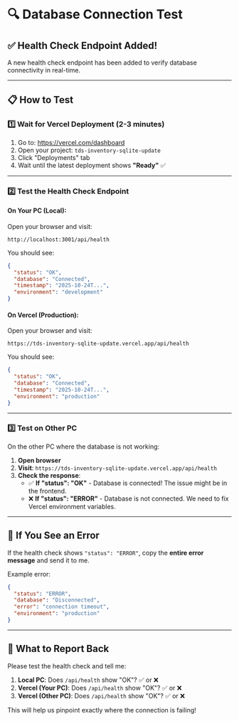 # 🔍 Database Connection Test

## ✅ Health Check Endpoint Added!

A new health check endpoint has been added to verify database connectivity in real-time.

---

## 📋 How to Test

### **1️⃣ Wait for Vercel Deployment (2-3 minutes)**

1. Go to: https://vercel.com/dashboard
2. Open your project: `tds-inventory-sqlite-update`
3. Click "Deployments" tab
4. Wait until the latest deployment shows **"Ready"** ✅

---

### **2️⃣ Test the Health Check Endpoint**

#### **On Your PC (Local):**
Open your browser and visit:
```
http://localhost:3001/api/health
```

You should see:
```json
{
  "status": "OK",
  "database": "Connected",
  "timestamp": "2025-10-24T...",
  "environment": "development"
}
```

#### **On Vercel (Production):**
Open your browser and visit:
```
https://tds-inventory-sqlite-update.vercel.app/api/health
```

You should see:
```json
{
  "status": "OK",
  "database": "Connected",
  "timestamp": "2025-10-24T...",
  "environment": "production"
}
```

---

### **3️⃣ Test on Other PC**

On the other PC where the database is not working:

1. **Open browser**
2. **Visit**: `https://tds-inventory-sqlite-update.vercel.app/api/health`
3. **Check the response**:
   - ✅ **If "status": "OK"** - Database is connected! The issue might be in the frontend.
   - ❌ **If "status": "ERROR"** - Database is not connected. We need to fix Vercel environment variables.

---

## 🚨 If You See an Error

If the health check shows `"status": "ERROR"`, copy the **entire error message** and send it to me.

Example error:
```json
{
  "status": "ERROR",
  "database": "Disconnected",
  "error": "connection timeout",
  "environment": "production"
}
```

---

## 📝 What to Report Back

Please test the health check and tell me:
1. **Local PC**: Does `/api/health` show "OK"? ✅ or ❌
2. **Vercel (Your PC)**: Does `/api/health` show "OK"? ✅ or ❌
3. **Vercel (Other PC)**: Does `/api/health` show "OK"? ✅ or ❌

This will help us pinpoint exactly where the connection is failing!


